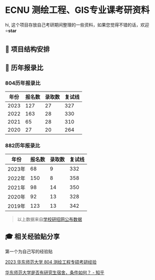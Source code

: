 # ECNU 测绘工程、GIS专业课考研资料

hi, 这个项目存放自己考研期间整理的一些资料，如果您觉得不错的话，欢迎:star:**star**

## :open_file_folder: 项目结构安排


## :rainbow: 历年报录比
### 804历年报录比
|年份|报名数|录取数|复试线|
|-|-|-|-|
|2023|127|27|327|
|2022|163|28|330|
|2021|65|28|310|
|2020|27|20|264|


### 882历年报录比
|年份|报名数|录取数|复试线|
|-|-|-|-|
|2023年|68|9|332|
|2022年|150|8|358|
|2021年|98|14|350|
|2020年|92|13|328|
|2019年|123|13|342|

> 以上数据来自[学校研招网公布数据](https://yjszs.ecnu.edu.cn/lnssblsj/list.htm)


## :mortar_board: 相关经验贴分享
第一个为自己写的经验贴

[2023 华东师范大学 804 测绘工程专硕考研经验 ](https://zhuanlan.zhihu.com/p/646263963)


[华东师范大学是否有研究生宿舍，条件如何？ - 知乎](https://www.zhihu.com/question/354560107)